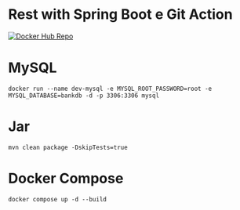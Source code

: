 # Rest with Spring Boot e Git Action

[![Docker Hub Repo](https://img.shields.io/docker/pulls/jnsousa/rest-with-sb-git-act.svg)](https://hub.docker.com/repository/docker/jnsousa/rest-with-sb-git-act)

# MySQL
```shell
docker run --name dev-mysql -e MYSQL_ROOT_PASSWORD=root -e MYSQL_DATABASE=bankdb -d -p 3306:3306 mysql
```

# Jar
```shell
mvn clean package -DskipTests=true
```

# Docker Compose
```shell
docker compose up -d --build
```
